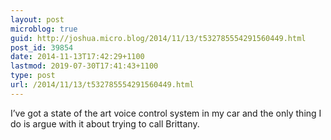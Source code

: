 ```yaml
---
layout: post
microblog: true
guid: http://joshua.micro.blog/2014/11/13/t532785554291560449.html
post_id: 39854
date: 2014-11-13T17:42:29+1100
lastmod: 2019-07-30T17:41:43+1100
type: post
url: /2014/11/13/t532785554291560449.html
---
```

I’ve got a state of the art voice control system in my car and the only thing I do is argue with it about trying to call Brittany.
